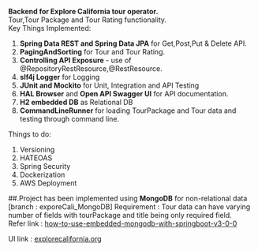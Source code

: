 **Backend for Explore California tour operator.** \
Tour,Tour Package and Tour Rating functionality. \
Key Things Implemented: 
1. **Spring Data REST and Spring Data JPA** for Get,Post,Put & Delete API. 
2. **PagingAndSorting** for Tour and Tour Rating. 
3. **Controlling API Exposure** - use of @RepositoryRestResource,@RestResource.
4. **slf4j Logger** for Logging
5. **JUnit and Mockito** for Unit, Integration and API Testing 
6. **HAL Browser** and **Open API Swagger UI** for API documentation. 
7. **H2 embedded DB** as Relational DB
8. **CommandLineRunner** for loading TourPackage and Tour data and testing through command line.

Things to do:
1. Versioning
2. HATEOAS
3. Spring Security
4. Dockerization
5. AWS Deployment

##.Project has been implemented using **MongoDB** for non-relational data [branch : exporeCali_MongoDB]
Requirement : Tour data can have varying number of fields with tourPackage and title being only required field. \
Refer link : <a href="https://stackoverflow.com/questions/74734106/how-to-use-embedded-mongodb-with-springboot-v3-0-0" target="_blank">how-to-use-embedded-mongodb-with-springboot-v3-0-0</a>

UI link : <a href="https://explorecalifornia.org/" target="_blank">explorecalifornia.org</a>
